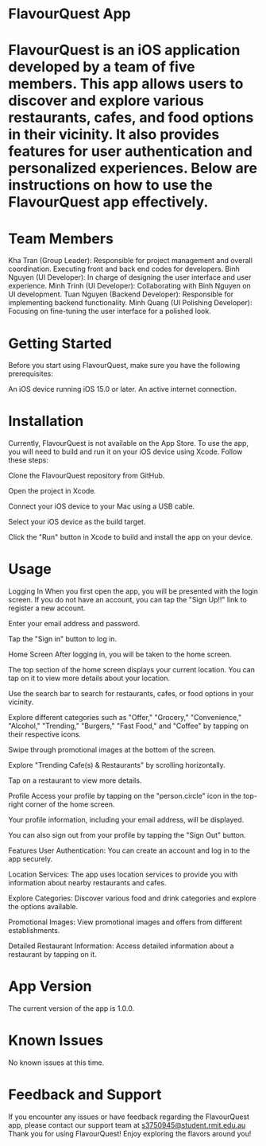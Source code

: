 
# FlavourQuest App
# FlavourQuest is an iOS application developed by a team of five members. This app allows users to discover and explore various restaurants, cafes, and food options in their vicinity. It also provides features for user authentication and personalized experiences. Below are instructions on how to use the FlavourQuest app effectively.

# Team Members
Kha Tran (Group Leader): Responsible for project management and overall coordination. Executing front and back end codes for developers. 
Binh Nguyen (UI Developer): In charge of designing the user interface and user experience.
Minh Trinh (UI Developer): Collaborating with Binh Nguyen on UI development.
Tuan Nguyen (Backend Developer): Responsible for implementing backend functionality.
Minh Quang (UI Polishing Developer): Focusing on fine-tuning the user interface for a polished look.

# Getting Started
Before you start using FlavourQuest, make sure you have the following prerequisites:

An iOS device running iOS 15.0 or later.
An active internet connection.

# Installation
Currently, FlavourQuest is not available on the App Store. To use the app, you will need to build and run it on your iOS device using Xcode. Follow these steps:

Clone the FlavourQuest repository from GitHub.

Open the project in Xcode.

Connect your iOS device to your Mac using a USB cable.

Select your iOS device as the build target.

Click the "Run" button in Xcode to build and install the app on your device.

# Usage
Logging In
When you first open the app, you will be presented with the login screen. If you do not have an account, you can tap the "Sign Up!!" link to register a new account.

Enter your email address and password.

Tap the "Sign in" button to log in.

Home Screen
After logging in, you will be taken to the home screen.

The top section of the home screen displays your current location. You can tap on it to view more details about your location.

Use the search bar to search for restaurants, cafes, or food options in your vicinity.

Explore different categories such as "Offer," "Grocery," "Convenience," "Alcohol," "Trending," "Burgers," "Fast Food," and "Coffee" by tapping on their respective icons.

Swipe through promotional images at the bottom of the screen.

Explore "Trending Cafe(s) & Restaurants" by scrolling horizontally.

Tap on a restaurant to view more details.

Profile
Access your profile by tapping on the "person.circle" icon in the top-right corner of the home screen.

Your profile information, including your email address, will be displayed.

You can also sign out from your profile by tapping the "Sign Out" button.

Features
User Authentication: You can create an account and log in to the app securely.

Location Services: The app uses location services to provide you with information about nearby restaurants and cafes.

Explore Categories: Discover various food and drink categories and explore the options available.

Promotional Images: View promotional images and offers from different establishments.

Detailed Restaurant Information: Access detailed information about a restaurant by tapping on it.

# App Version
The current version of the app is 1.0.0.

# Known Issues
No known issues at this time.

# Feedback and Support
If you encounter any issues or have feedback regarding the FlavourQuest app, please contact our support team at s3750945@student.rmit.edu.au
Thank you for using FlavourQuest! Enjoy exploring the flavors around you!
